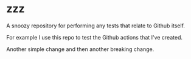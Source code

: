 # zzz
A snoozy repository for performing any tests that relate to Github itself.

For example I use this repo to test the Github actions that I've created.

Another simple change and then another breaking change.
